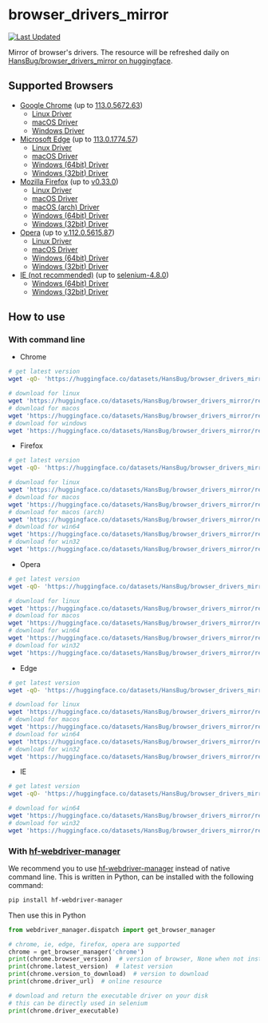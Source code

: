 # browser_drivers_mirror

[![Last Updated](https://img.shields.io/endpoint?url=https://gist.githubusercontent.com/HansBug/4ff4fe9d279fa2bc2cef37fec8cde822/raw/data_last_update.json)](https://huggingface.co/datasets/HansBug/browser_drivers_mirror/tree/main/)

Mirror of browser's drivers. The resource will be refreshed daily
on [HansBug/browser_drivers_mirror on huggingface](https://huggingface.co/datasets/HansBug/browser_drivers_mirror/tree/main/).

## Supported Browsers

* [Google Chrome](https://huggingface.co/datasets/HansBug/browser_drivers_mirror/tree/main/google) (up to [113.0.5672.63](https://huggingface.co/datasets/HansBug/browser_drivers_mirror/tree/main/google/113.0.5672.63))
    * [Linux Driver](https://huggingface.co/datasets/HansBug/browser_drivers_mirror/resolve/main/google/113.0.5672.63/chromedriver_linux64.zip)
    * [macOS Driver](https://huggingface.co/datasets/HansBug/browser_drivers_mirror/resolve/main/google/113.0.5672.63/chromedriver_mac64.zip)
    * [Windows Driver](https://huggingface.co/datasets/HansBug/browser_drivers_mirror/resolve/main/google/113.0.5672.63/chromedriver_win32.zip)
* [Microsoft Edge](${EDGE_DIR) (up to [113.0.1774.57](https://huggingface.co/datasets/HansBug/browser_drivers_mirror/tree/main/edge/113.0.1774.57))
    * [Linux Driver](https://huggingface.co/datasets/HansBug/browser_drivers_mirror/resolve/main/edge/113.0.1774.57/edgedriver_linux64.zip)
    * [macOS Driver](https://huggingface.co/datasets/HansBug/browser_drivers_mirror/resolve/main/edge/113.0.1774.57/edgedriver_mac64.zip)
    * [Windows (64bit) Driver](https://huggingface.co/datasets/HansBug/browser_drivers_mirror/resolve/main/edge/113.0.1774.57/edgedriver_win64.zip)
    * [Windows (32bit) Driver](https://huggingface.co/datasets/HansBug/browser_drivers_mirror/resolve/main/edge/113.0.1774.57/edgedriver_win32.zip)
* [Mozilla Firefox](https://huggingface.co/datasets/HansBug/browser_drivers_mirror/tree/main/firefox) (up to [v0.33.0](https://huggingface.co/datasets/HansBug/browser_drivers_mirror/tree/main/firefox/v0.33.0))
    * [Linux Driver](https://huggingface.co/datasets/HansBug/browser_drivers_mirror/resolve/main/firefox/v0.33.0/geckodriver-v0.33.0-linux64.tar.gz)
    * [macOS Driver](https://huggingface.co/datasets/HansBug/browser_drivers_mirror/resolve/main/firefox/v0.33.0/geckodriver-v0.33.0-macos.tar.gz)
    * [macOS (arch) Driver](https://huggingface.co/datasets/HansBug/browser_drivers_mirror/resolve/main/firefox/v0.33.0/geckodriver-v0.33.0-macos-aarch64.tar.gz)
    * [Windows (64bit) Driver](https://huggingface.co/datasets/HansBug/browser_drivers_mirror/resolve/main/firefox/v0.33.0/geckodriver-v0.33.0-win64.zip)
    * [Windows (32bit) Driver](https://huggingface.co/datasets/HansBug/browser_drivers_mirror/resolve/main/firefox/v0.33.0/geckodriver-v0.33.0-win32.zip)
* [Opera](https://huggingface.co/datasets/HansBug/browser_drivers_mirror/tree/main/opera) (up to [v.112.0.5615.87](https://huggingface.co/datasets/HansBug/browser_drivers_mirror/tree/main/opera/v.112.0.5615.87))
    * [Linux Driver](https://huggingface.co/datasets/HansBug/browser_drivers_mirror/resolve/main/opera/v.112.0.5615.87/operadriver_linux64.zip)
    * [macOS Driver](https://huggingface.co/datasets/HansBug/browser_drivers_mirror/resolve/main/opera/v.112.0.5615.87/operadriver_mac64.zip)
    * [Windows (64bit) Driver](https://huggingface.co/datasets/HansBug/browser_drivers_mirror/resolve/main/opera/v.112.0.5615.87/operadriver_win64.zip)
    * [Windows (32bit) Driver](https://huggingface.co/datasets/HansBug/browser_drivers_mirror/resolve/main/opera/v.112.0.5615.87/operadriver_win32.zip)
* [IE (not recommended)](https://huggingface.co/datasets/HansBug/browser_drivers_mirror/tree/main/ie) (up to [selenium-4.8.0](https://huggingface.co/datasets/HansBug/browser_drivers_mirror/tree/main/ie/selenium-4.8.0))
    * [Windows (64bit) Driver](https://huggingface.co/datasets/HansBug/browser_drivers_mirror/resolve/main/ie/selenium-4.8.0/IEDriverServer_x64_4.8.0.zip)
    * [Windows (32bit) Driver](https://huggingface.co/datasets/HansBug/browser_drivers_mirror/resolve/main/ie/selenium-4.8.0/IEDriverServer_Win32_4.8.0.zip)

## How to use

### With command line

* Chrome

```bash
# get latest version
wget -qO- 'https://huggingface.co/datasets/HansBug/browser_drivers_mirror/resolve/main/google/LATEST_RELEASE'

# download for linux
wget 'https://huggingface.co/datasets/HansBug/browser_drivers_mirror/resolve/main/google/113.0.5672.63/chromedriver_linux64.zip'
# download for macos
wget 'https://huggingface.co/datasets/HansBug/browser_drivers_mirror/resolve/main/google/113.0.5672.63/chromedriver_mac64.zip'
# download for windows
wget 'https://huggingface.co/datasets/HansBug/browser_drivers_mirror/resolve/main/google/113.0.5672.63/chromedriver_win32.zip'

```

* Firefox

```bash
# get latest version
wget -qO- 'https://huggingface.co/datasets/HansBug/browser_drivers_mirror/resolve/main/firefox/LATEST_RELEASE'

# download for linux
wget 'https://huggingface.co/datasets/HansBug/browser_drivers_mirror/resolve/main/firefox/v0.33.0/geckodriver-v0.33.0-linux64.tar.gz'
# download for macos
wget 'https://huggingface.co/datasets/HansBug/browser_drivers_mirror/resolve/main/firefox/v0.33.0/geckodriver-v0.33.0-macos.tar.gz'
# download for macos (arch)
wget 'https://huggingface.co/datasets/HansBug/browser_drivers_mirror/resolve/main/firefox/v0.33.0/geckodriver-v0.33.0-macos-aarch64.tar.gz'
# download for win64
wget 'https://huggingface.co/datasets/HansBug/browser_drivers_mirror/resolve/main/firefox/v0.33.0/geckodriver-v0.33.0-win64.zip'
# download for win32
wget 'https://huggingface.co/datasets/HansBug/browser_drivers_mirror/resolve/main/firefox/v0.33.0/geckodriver-v0.33.0-win32.zip'

```

* Opera

```bash
# get latest version
wget -qO- 'https://huggingface.co/datasets/HansBug/browser_drivers_mirror/resolve/main/opera/LATEST_RELEASE'

# download for linux
wget 'https://huggingface.co/datasets/HansBug/browser_drivers_mirror/resolve/main/opera/v.112.0.5615.87/operadriver_linux64.zip'
# download for macos
wget 'https://huggingface.co/datasets/HansBug/browser_drivers_mirror/resolve/main/opera/v.112.0.5615.87/operadriver_mac64.zip'
# download for win64
wget 'https://huggingface.co/datasets/HansBug/browser_drivers_mirror/resolve/main/opera/v.112.0.5615.87/operadriver_win64.zip'
# download for win32
wget 'https://huggingface.co/datasets/HansBug/browser_drivers_mirror/resolve/main/opera/v.112.0.5615.87/operadriver_win32.zip'

```

* Edge

```bash
# get latest version
wget -qO- 'https://huggingface.co/datasets/HansBug/browser_drivers_mirror/resolve/main/edge/LATEST_STABLE'

# download for linux
wget 'https://huggingface.co/datasets/HansBug/browser_drivers_mirror/resolve/main/edge/113.0.1774.57/edgedriver_linux64.zip'
# download for macos
wget 'https://huggingface.co/datasets/HansBug/browser_drivers_mirror/resolve/main/edge/113.0.1774.57/edgedriver_mac64.zip'
# download for win64
wget 'https://huggingface.co/datasets/HansBug/browser_drivers_mirror/resolve/main/edge/113.0.1774.57/edgedriver_win64.zip'
# download for win32
wget 'https://huggingface.co/datasets/HansBug/browser_drivers_mirror/resolve/main/edge/113.0.1774.57/edgedriver_win32.zip'

```

* IE

```bash
# get latest version
wget -qO- 'https://huggingface.co/datasets/HansBug/browser_drivers_mirror/resolve/main/ie/LATEST_RELEASE'

# download for win64
wget 'https://huggingface.co/datasets/HansBug/browser_drivers_mirror/resolve/main/ie/selenium-4.8.0/IEDriverServer_x64_4.8.0.zip'
# download for win32
wget 'https://huggingface.co/datasets/HansBug/browser_drivers_mirror/resolve/main/ie/selenium-4.8.0/IEDriverServer_Win32_4.8.0.zip'

```

### With [hf-webdriver-manager](https://github.com/HansBug/hf_webdriver_manager)

We recommend you to use [hf-webdriver-manager](https://github.com/HansBug/hf_webdriver_manager) instead of native
command line. This is written in Python, can be installed with the following command:

```bash
pip install hf-webdriver-manager
```

Then use this in Python

```python
from webdriver_manager.dispatch import get_browser_manager

# chrome, ie, edge, firefox, opera are supported
chrome = get_browser_manager('chrome')
print(chrome.browser_version)  # version of browser, None when not installed
print(chrome.latest_version)  # latest version
print(chrome.version_to_download)  # version to download
print(chrome.driver_url)  # online resource

# download and return the executable driver on your disk
# this can be directly used in selenium
print(chrome.driver_executable)
```

